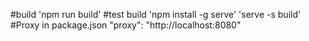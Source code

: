 #build
'npm run build'
#test build
'npm install -g serve'
'serve -s build'
#Proxy in package.json
"proxy": "http://localhost:8080"